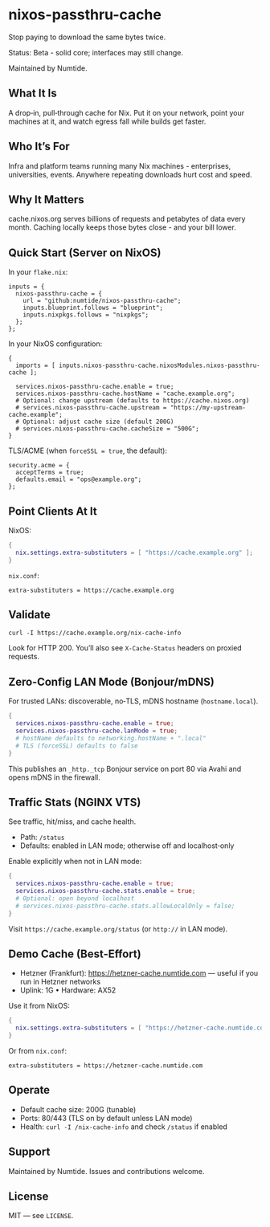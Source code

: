 # nixos-passthru-cache

Stop paying to download the same bytes twice.

Status: Beta - solid core; interfaces may still change.

Maintained by Numtide.

## What It Is

A drop‑in, pull‑through cache for Nix. Put it on your network, point your machines at it, and watch egress fall while builds get faster.

## Who It’s For

Infra and platform teams running many Nix machines - enterprises, universities, events. Anywhere repeating downloads hurt cost and speed.

## Why It Matters

cache.nixos.org serves billions of requests and petabytes of data every month. Caching locally keeps those bytes close - and your bill lower.

## Quick Start (Server on NixOS)

In your `flake.nix`:

```
inputs = {
  nixos-passthru-cache = {
    url = "github:numtide/nixos-passthru-cache";
    inputs.blueprint.follows = "blueprint";
    inputs.nixpkgs.follows = "nixpkgs";
  };
};
```

In your NixOS configuration:

```
{
  imports = [ inputs.nixos-passthru-cache.nixosModules.nixos-passthru-cache ];

  services.nixos-passthru-cache.enable = true;
  services.nixos-passthru-cache.hostName = "cache.example.org";
  # Optional: change upstream (defaults to https://cache.nixos.org)
  # services.nixos-passthru-cache.upstream = "https://my-upstream-cache.example";
  # Optional: adjust cache size (default 200G)
  # services.nixos-passthru-cache.cacheSize = "500G";
}
```

TLS/ACME (when `forceSSL = true`, the default):

```
security.acme = {
  acceptTerms = true;
  defaults.email = "ops@example.org";
};
```

## Point Clients At It

NixOS:

```nix
{
  nix.settings.extra-substituters = [ "https://cache.example.org" ];
}
```

`nix.conf`:

```
extra-substituters = https://cache.example.org
```

## Validate

```
curl -I https://cache.example.org/nix-cache-info
```

Look for HTTP 200. You’ll also see `X-Cache-Status` headers on proxied requests.

## Zero‑Config LAN Mode (Bonjour/mDNS)

For trusted LANs: discoverable, no‑TLS, mDNS hostname (`hostname.local`).

```nix
{
  services.nixos-passthru-cache.enable = true;
  services.nixos-passthru-cache.lanMode = true;
  # hostName defaults to networking.hostName + ".local"
  # TLS (forceSSL) defaults to false
}
```

This publishes an `_http._tcp` Bonjour service on port 80 via Avahi and opens mDNS in the firewall.

## Traffic Stats (NGINX VTS)

See traffic, hit/miss, and cache health.

- Path: `/status`
- Defaults: enabled in LAN mode; otherwise off and localhost‑only

Enable explicitly when not in LAN mode:

```nix
{
  services.nixos-passthru-cache.enable = true;
  services.nixos-passthru-cache.stats.enable = true;
  # Optional: open beyond localhost
  # services.nixos-passthru-cache.stats.allowLocalOnly = false;
}
```

Visit `https://cache.example.org/status` (or `http://` in LAN mode).

## Demo Cache (Best‑Effort)

- Hetzner (Frankfurt): https://hetzner-cache.numtide.com — useful if you run in Hetzner networks
- Uplink: 1G • Hardware: AX52

Use it from NixOS:

```nix
{
  nix.settings.extra-substituters = [ "https://hetzner-cache.numtide.com" ];
}
```

Or from `nix.conf`:

```
extra-substituters = https://hetzner-cache.numtide.com
```

## Operate

- Default cache size: 200G (tunable)
- Ports: 80/443 (TLS on by default unless LAN mode)
- Health: `curl -I /nix-cache-info` and check `/status` if enabled

## Support

Maintained by Numtide. Issues and contributions welcome.

## License

MIT — see `LICENSE`.
